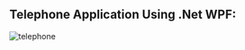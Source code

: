 ## Telephone Application Using .Net WPF:
![telephone](https://user-images.githubusercontent.com/114152392/192206137-0976ca50-a0b9-4d19-a99a-8a0ce7d22c9c.JPG)
